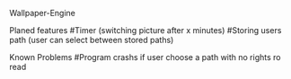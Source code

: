 Wallpaper-Engine

Planed features
   #Timer (switching picture after x minutes)
   #Storing users path  (user can select between stored paths)

Known Problems
   #Program crashs if user choose a path with no rights ro read
